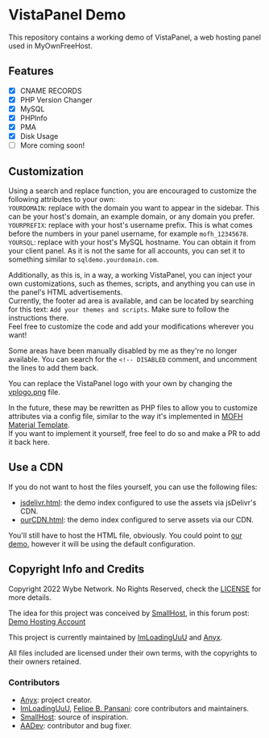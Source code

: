 # VistaPanel Demo

This repository contains a working demo of VistaPanel, a web hosting panel used in MyOwnFreeHost.  

## Features
- [x] CNAME RECORDS
- [x] PHP Version Changer
- [x] MySQL
- [x] PHPInfo
- [x] PMA
- [x] Disk Usage
- [ ] More coming soon!

## Customization
Using a search and replace function, you are encouraged to customize the following attributes to your own:  
```YOURDOMAIN```: replace with the domain you want to appear in the sidebar. This can be your host's domain, an example domain, or any domain you prefer.  
```YOURPREFIX```: replace with your host's username prefix. This is what comes before the numbers in your panel username, for example ```mofh_12345678```.  
```YOURSQL```: replace with your host's MySQL hostname. You can obtain it from your client panel. As it is not the same for all accounts, you can set it to something similar to ```sqldemo.yourdomain.com```.  

Additionally, as this is, in a way, a working VistaPanel, you can inject your own customizations, such as themes, scripts, and anything you can use in the panel's HTML advertisements.  
Currently, the footer ad area is available, and can be located by searching for this text: ```Add your themes and scripts```. Make sure to follow the instructions there.  
Feel free to customize the code and add your modifications wherever you want!

Some areas have been manually disabled by me as they're no longer available. You can search for the ```<!-- DISABLED``` comment, and uncomment the lines to add them back.

You can replace the VistaPanel logo with your own by changing the [vplogo.png](elements/vplogo.png) file.

In the future, these may be rewritten as PHP files to allow you to customize attributes via a config file, similar to the way it's implemented in [MOFH Material Template](https://github.com/MOFHDevs/mofh-material-template/blob/master/config.php).  
If you want to implement it yourself, free feel to do so and make a PR to add it back here.

## Use a CDN
If you do not want to host the files yourself, you can use the following files:
* [jsdelivr.html](jsdelivr.html): the demo index configured to use the assets via jsDelivr's CDN.
* [ourCDN.html](ourCDN.html): the demo index configured to serve assets via our CDN.

You'll still have to host the HTML file, obviously. You could point to [our demo](https://vpd.cdn.wybenetwork.com), however it will be using the default configuration.

## Copyright Info and Credits
Copyright 2022 Wybe Network. No Rights Reserved, check the [LICENSE](LICENSE.md) for more details.

The idea for this project was conceived by [SmallHost](https://smallhost.us.to), in this forum post: [Demo Hosting Account](https://www.byet.net/index.php?/topic/24001-demo-hosting-account/)

This project is currently maintained by [ImLoadingUuU](https://github.com/ImLoadingUuU) and [Anyx](https://github.com/4yx).

All files included are licensed under their own terms, with the copyrights to their owners retained.

### Contributors
- [Anyx](https://github.com/4yx): project creator.  
- [ImLoadingUuU](https://github.com/ImLoadingUuU), [Felipe B. Pansani](https://github.com/fbp110): core contributors and maintainers.  
- [SmallHost](https://github.com/SmallHost): source of inspiration.  
- [AADev](https://github.com/aa22dev): contributor and bug fixer.  
